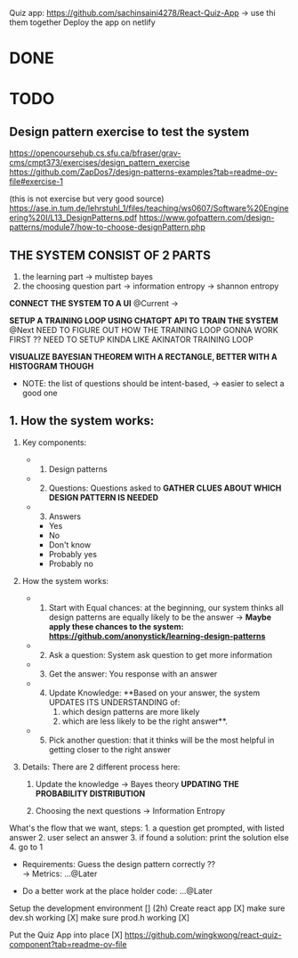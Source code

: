 Quiz app: https://github.com/sachinsaini4278/React-Quiz-App
    -> use thi them together 
Deploy the app on netlify

# DONE

# TODO
## Design pattern exercise to test the system
https://opencoursehub.cs.sfu.ca/bfraser/grav-cms/cmpt373/exercises/design_pattern_exercise
https://github.com/ZapDos7/design-patterns-examples?tab=readme-ov-file#exercise-1

(this is not exercise but very good source) https://ase.in.tum.de/lehrstuhl_1/files/teaching/ws0607/Software%20Engineering%20I/L13_DesignPatterns.pdf
    https://www.gofpattern.com/design-patterns/module7/how-to-choose-designPattern.php


## THE SYSTEM CONSIST OF 2 PARTS
1. the learning part 
    -> multistep bayes 
2. the choosing question part 
    -> information entropy 
        -> shannon entropy




**CONNECT THE SYSTEM TO A UI** @Current
    -> 

**SETUP A TRAINING LOOP USING CHATGPT API TO TRAIN THE SYSTEM** @Next
    NEED TO FIGURE OUT HOW THE TRAINING LOOP GONNA WORK FIRST ?? 
    NEED TO SETUP KINDA LIKE AKINATOR TRAINING LOOP 

**VISUALIZE BAYESIAN THEOREM WITH A RECTANGLE, 
    BETTER WITH A HISTOGRAM THOUGH**

+ NOTE: 
    the list of questions should be intent-based, 
        -> easier to select a good one 

## 1. How the system works: 
1. Key components: 
    + 1. Design patterns
    + 2. Questions: 
        Questions asked to **GATHER CLUES ABOUT WHICH DESIGN PATTERN IS NEEDED**
    + 3. Answers
        + Yes
        + No
        + Don't know
        + Probably yes
        + Probably no

2. How the system works:
    + 1. Start with Equal chances:
        at the beginning, our system thinks all design patterns are equally likely to be the answer
            -> **Maybe apply these chances to the system: https://github.com/anonystick/learning-design-patterns**

    + 2. Ask a question: 
        System ask question to get more information

    + 3. Get the answer: 
        You response with an answer

    + 4. Update Knowledge:
        **Based on your answer, 
        the system UPDATES ITS UNDERSTANDING of:
            1. which design patterns are more likely 
            2. which are less likely to be the right answer**.

    + 5. Pick another question:
        that it thinks will be the most helpful in getting closer to the right answer  
        
3. Details: 
    There are 2 different process here: 
    1. Update the knowledge 
        -> Bayes theory 
        **UPDATING THE PROBABILITY DISTRIBUTION**

    2. Choosing the next questions
        -> Information Entropy
        




What's the flow that we want, steps:
    1. a question get prompted, with listed answer
    2. user select an answer
    3. if found a solution: 
        print the solution
    else 
    4. go to 1

+ Requirements: 
    Guess the design pattern correctly ??  
        -> Metrics:
            ...@Later 

+ Do a better work at the place holder code: 
    ...@Later
    
Setup the development environment [] (2h) 
    Create react app [X]
    make sure dev.sh working [X]
    make sure prod.h working [X] 

Put the Quiz App into place [X] 
    https://github.com/wingkwong/react-quiz-component?tab=readme-ov-file
